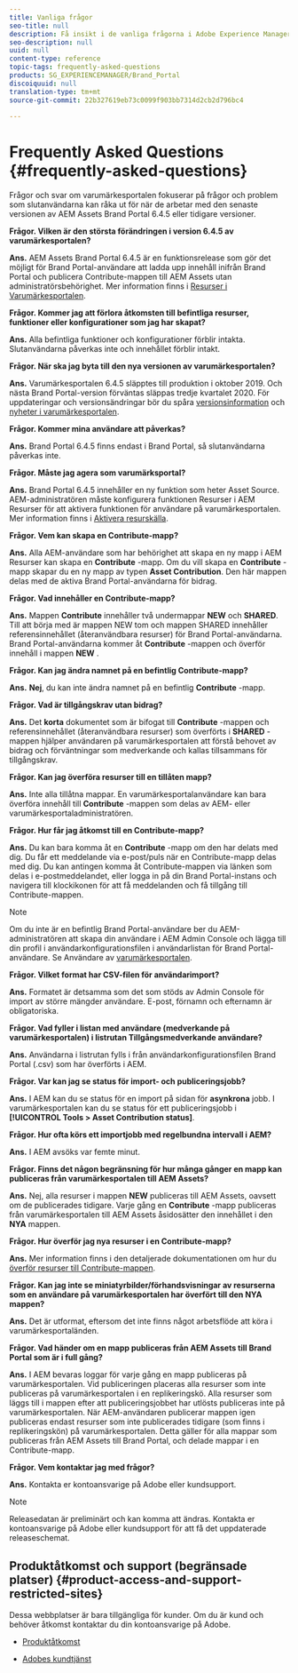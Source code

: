 ```yaml
---
title: Vanliga frågor
seo-title: null
description: Få insikt i de vanliga frågorna i Adobe Experience Manager Assets Brand Portal.
seo-description: null
uuid: null
content-type: reference
topic-tags: frequently-asked-questions
products: SG_EXPERIENCEMANAGER/Brand_Portal
discoiquuid: null
translation-type: tm+mt
source-git-commit: 22b327619eb73c0099f903bb7314d2cb2d796bc4

---
```



# Frequently Asked Questions {#frequently-asked-questions}

Frågor och svar om varumärkesportalen fokuserar på frågor och problem som slutanvändarna kan råka ut för när de arbetar med den senaste versionen av AEM Assets Brand Portal 6.4.5 eller tidigare versioner.



**Frågor. Vilken är den största förändringen i version 6.4.5 av varumärkesportalen?**

**Ans.** AEM Assets Brand Portal 6.4.5 är en funktionsrelease som gör det möjligt för Brand Portal-användare att ladda upp innehåll inifrån Brand Portal och publicera Contribute-mappen till AEM Assets utan administratörsbehörighet.
Mer information finns i [Resurser i Varumärkesportalen](brand-portal-asset-sourcing.md).



**Frågor. Kommer jag att förlora åtkomsten till befintliga resurser, funktioner eller konfigurationer som jag har skapat?**

**Ans.** Alla befintliga funktioner och konfigurationer förblir intakta. Slutanvändarna påverkas inte och innehållet förblir intakt.



**Frågor. När ska jag byta till den nya versionen av varumärkesportalen?**

**Ans.** Varumärkesportalen 6.4.5 släpptes till produktion i oktober 2019. Och nästa Brand Portal-version förväntas släppas tredje kvartalet 2020.
För uppdateringar och versionsändringar bör du spåra [versionsinformation](brand-portal-release-notes.md) och [nyheter i varumärkesportalen](whats-new.md).



**Frågor. Kommer mina användare att påverkas?**

**Ans.** Brand Portal 6.4.5 finns endast i Brand Portal, så slutanvändarna påverkas inte.



**Frågor. Måste jag agera som varumärksportal?**

**Ans.** Brand Portal 6.4.5 innehåller en ny funktion som heter Asset Source. AEM-administratören måste konfigurera funktionen Resurser i AEM Resurser för att aktivera funktionen för användare på varumärkesportalen. Mer information finns i [Aktivera resurskälla](brand-portal-configure-asset-sourcing.md).



**Frågor. Vem kan skapa en Contribute-mapp?**

**Ans.** Alla AEM-användare som har behörighet att skapa en ny mapp i AEM Resurser kan skapa en **Contribute** -mapp. Om du vill skapa en **Contribute** -mapp skapar du en ny mapp av typen **Asset Contribution**.
Den här mappen delas med de aktiva Brand Portal-användarna för bidrag.



**Frågor. Vad innehåller en Contribute-mapp?**

**Ans.** Mappen **Contribute** innehåller två undermappar **NEW** och **SHARED**. Till att börja med är mappen NEW tom och mappen SHARED innehåller referensinnehållet (återanvändbara resurser) för Brand Portal-användarna.
Brand Portal-användarna kommer åt **Contribute** -mappen och överför innehåll i mappen **NEW** .



**Frågor.  Kan jag ändra namnet på en befintlig Contribute-mapp?**

**Ans.** **Nej**, du kan inte ändra namnet på en befintlig **Contribute** -mapp.



**Frågor. Vad är tillgångskrav utan bidrag?**

**Ans.** Det **korta** dokumentet som är bifogat till **Contribute** -mappen och referensinnehållet (återanvändbara resurser) som överförts i **SHARED** -mappen hjälper användaren på varumärkesportalen att förstå behovet av bidrag och förväntningar som medverkande och kallas tillsammans för tillgångskrav.



**Frågor. Kan jag överföra resurser till en tillåten mapp?**

**Ans.** Inte alla tillåtna mappar. En varumärkesportalanvändare kan bara överföra innehåll till **Contribute** -mappen som delas av AEM- eller varumärkesportaladministratören.



**Frågor. Hur får jag åtkomst till en Contribute-mapp?**

**Ans.** Du kan bara komma åt en **Contribute** -mapp om den har delats med dig. Du får ett meddelande via e-post/puls när en Contribute-mapp delas med dig. Du kan antingen komma åt Contribute-mappen via länken som delas i e-postmeddelandet, eller logga in på din Brand Portal-instans och navigera till klockikonen för att få meddelanden och få tillgång till Contribute-mappen.

>[!NOTE]
>
>Om du inte är en befintlig Brand Portal-användare ber du AEM-administratören att skapa din användare i AEM Admin Console och lägga till din profil i användarkonfigurationsfilen i användarlistan för Brand Portal-användare. Se Användare av [varumärkesportalen](brand-portal-configure-asset-sourcing.md).



**Frågor. Vilket format har CSV-filen för användarimport?**

**Ans.** Formatet är detsamma som det som stöds av Admin Console för import av större mängder användare. E-post, förnamn och efternamn är obligatoriska.



**Frågor. Vad fyller i listan med användare (medverkande på varumärkesportalen) i listrutan Tillgångsmedverkande användare?**

**Ans.** Användarna i listrutan fylls i från användarkonfigurationsfilen Brand Portal (.csv) som har överförts i AEM.



**Frågor. Var kan jag se status för import- och publiceringsjobb?**

**Ans.** I AEM kan du se status för en import på sidan för **asynkrona** jobb. I varumärkesportalen kan du se status för ett publiceringsjobb i **[!UICONTROL Tools > Asset Contribution status]**.



**Frågor. Hur ofta körs ett importjobb med regelbundna intervall i AEM?**

**Ans.** I AEM avsöks var femte minut.



**Frågor. Finns det någon begränsning för hur många gånger en mapp kan publiceras från varumärkesportalen till AEM Assets?**

**Ans.** Nej, alla resurser i mappen **NEW** publiceras till AEM Assets, oavsett om de publicerades tidigare. Varje gång en **Contribute** -mapp publiceras från varumärkesportalen till AEM Assets åsidosätter den innehållet i den **NYA** mappen.



**Frågor. Hur överför jag nya resurser i en Contribute-mapp?**

**Ans.** Mer information finns i den detaljerade dokumentationen om hur du [överför resurser till Contribute-mappen](brand-portal-upload-assets-to-contribution-folder.md).



**Frågor. Kan jag inte se miniatyrbilder/förhandsvisningar av resurserna som en användare på varumärkesportalen har överfört till den NYA mappen?**

**Ans.** Det är utformat, eftersom det inte finns något arbetsflöde att köra i varumärkesportaländen.



**Frågor. Vad händer om en mapp publiceras från AEM Assets till Brand Portal som är i full gång?**

**Ans.** I AEM bevaras loggar för varje gång en mapp publiceras på varumärkesportalen. Vid publiceringen placeras alla resurser som inte publiceras på varumärkesportalen i en replikeringskö. Alla resurser som läggs till i mappen efter att publiceringsjobbet har utlösts publiceras inte på varumärkesportalen. När AEM-användaren publicerar mappen igen publiceras endast resurser som inte publicerades tidigare (som finns i replikeringskön) på varumärkesportalen.
Detta gäller för alla mappar som publiceras från AEM Assets till Brand Portal, och delade mappar i en Contribute-mapp.



**Frågor. Vem kontaktar jag med frågor?**

**Ans.** Kontakta er kontoansvarige på Adobe eller kundsupport.


>[!NOTE]
>
>Releasedatan är preliminärt och kan komma att ändras. Kontakta er kontoansvarige på Adobe eller kundsupport för att få det uppdaterade releaseschemat.




## Produktåtkomst och support (begränsade platser) {#product-access-and-support-restricted-sites}

Dessa webbplatser är bara tillgängliga för kunder. Om du är kund och behöver åtkomst kontaktar du din kontoansvarige på Adobe.

* [](https://daycare.day.com) [Produktåtkomst](https://login.marketing.adobe.com)

* [Adobes kundtjänst](https://helpx.adobe.com/contact.html)
